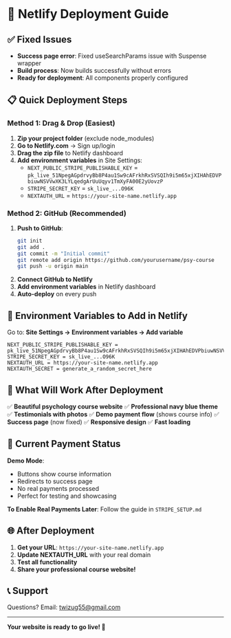 # 🚀 Netlify Deployment Guide

## ✅ Fixed Issues
- **Success page error**: Fixed useSearchParams issue with Suspense wrapper
- **Build process**: Now builds successfully without errors
- **Ready for deployment**: All components properly configured

## 📋 Quick Deployment Steps

### Method 1: Drag & Drop (Easiest)
1. **Zip your project folder** (exclude node_modules)
2. **Go to Netlify.com** → Sign up/login
3. **Drag the zip file** to Netlify dashboard
4. **Add environment variables** in Site Settings:
   - `NEXT_PUBLIC_STRIPE_PUBLISHABLE_KEY` = `pk_live_51NpegAGpdrvyBb8P4au1Sw9cAFrkhRxSVSQIh9i5m65xjXIHAhEDVPbiuwNSVVwXK3LYLqedgArUuUqyv1TmXyFA00E2yUovzP`
   - `STRIPE_SECRET_KEY` = `sk_live_...O96K`
   - `NEXTAUTH_URL` = `https://your-site-name.netlify.app`

### Method 2: GitHub (Recommended)
1. **Push to GitHub**:
   ```bash
   git init
   git add .
   git commit -m "Initial commit"
   git remote add origin https://github.com/yourusername/psy-course
   git push -u origin main
   ```
2. **Connect GitHub to Netlify**
3. **Add environment variables** in Netlify dashboard
4. **Auto-deploy** on every push

## 🔧 Environment Variables to Add in Netlify

Go to: **Site Settings → Environment variables → Add variable**

```
NEXT_PUBLIC_STRIPE_PUBLISHABLE_KEY = pk_live_51NpegAGpdrvyBb8P4au1Sw9cAFrkhRxSVSQIh9i5m65xjXIHAhEDVPbiuwNSVVwXK3LYLqedgArUuUqyv1TmXyFA00E2yUovzP
STRIPE_SECRET_KEY = sk_live_...O96K
NEXTAUTH_URL = https://your-site-name.netlify.app
NEXTAUTH_SECRET = generate_a_random_secret_here
```

## 🎯 What Will Work After Deployment

✅ **Beautiful psychology course website**
✅ **Professional navy blue theme**  
✅ **Testimonials with photos**
✅ **Demo payment flow** (shows course info)
✅ **Success page** (now fixed)
✅ **Responsive design**
✅ **Fast loading**

## 🔄 Current Payment Status

**Demo Mode**: 
- Buttons show course information
- Redirects to success page
- No real payments processed
- Perfect for testing and showcasing

**To Enable Real Payments Later**:
Follow the guide in `STRIPE_SETUP.md`

## 🌐 After Deployment

1. **Get your URL**: `https://your-site-name.netlify.app`
2. **Update NEXTAUTH_URL** with your real domain
3. **Test all functionality**
4. **Share your professional course website!**

## 📞 Support
Questions? Email: twizug55@gmail.com

---
**Your website is ready to go live! 🎉**
